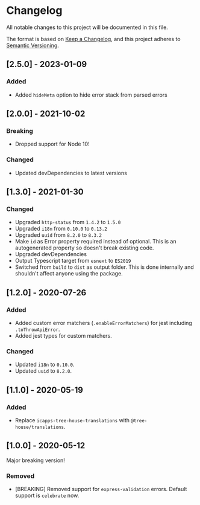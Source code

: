 # Changelog

All notable changes to this project will be documented in this file.

The format is based on [Keep a Changelog](https://keepachangelog.com/en/1.0.0/),
and this project adheres to [Semantic Versioning](https://semver.org/spec/v2.0.0.html).

## [2.5.0] - 2023-01-09

### Added

- Added `hideMeta` option to hide error stack from parsed errors

## [2.0.0] - 2021-10-02

### Breaking

- Dropped support for Node 10!

### Changed

- Updated devDependencies to latest versions

## [1.3.0] - 2021-01-30

### Changed

- Upgraded `http-status` from `1.4.2` to `1.5.0`
- Upgraded `i18n` from `0.10.0` to `0.13.2`
- Upgraded `uuid` from `8.2.0` to `8.3.2`
- Make `id` as Error property required instead of optional. This is an autogenerated property so doesn't break existing code.
- Upgraded devDependencies
- Output Typescript target from `esnext` to `ES2019`
- Switched from `build` to `dist` as output folder. This is done internally and shouldn't affect anyone using the package.

## [1.2.0] - 2020-07-26

### Added

- Added custom error matchers (`.enableErrorMatchers`) for jest including `.toThrowApiError`.
- Added jest types for custom matchers.

### Changed

- Updated `i18n` to `0.10.0`.
- Updated `uuid` to `8.2.0`.

## [1.1.0] - 2020-05-19

### Added

- Replace `icapps-tree-house-translations` with `@tree-house/translations`.

## [1.0.0] - 2020-05-12

Major breaking version!

### Removed

- [BREAKING] Removed support for `express-validation` errors. Default support is `celebrate` now.
